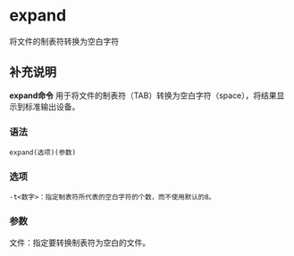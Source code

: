 expand
===

将文件的制表符转换为空白字符

## 补充说明

**expand命令** 用于将文件的制表符（TAB）转换为空白字符（space），将结果显示到标准输出设备。

### 语法  

```shell
expand(选项)(参数)
```

### 选项  

```shell
-t<数字>：指定制表符所代表的空白字符的个数，而不使用默认的8。
```

### 参数  

文件：指定要转换制表符为空白的文件。


<!-- Linux命令行搜索引擎：https://jaywcjlove.github.io/linux-command/ -->